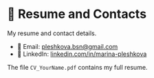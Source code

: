 # 📄 Resume and Contacts

My resume and contact details.

- 📧 Email: pleshkova.bsn@gmail.com
- 💼 LinkedIn: [linkedin.com/in/marina-pleshkova](https://linkedin.com/in/marina-pleshkova)

The file `CV_YourName.pdf` contains my full resume.
